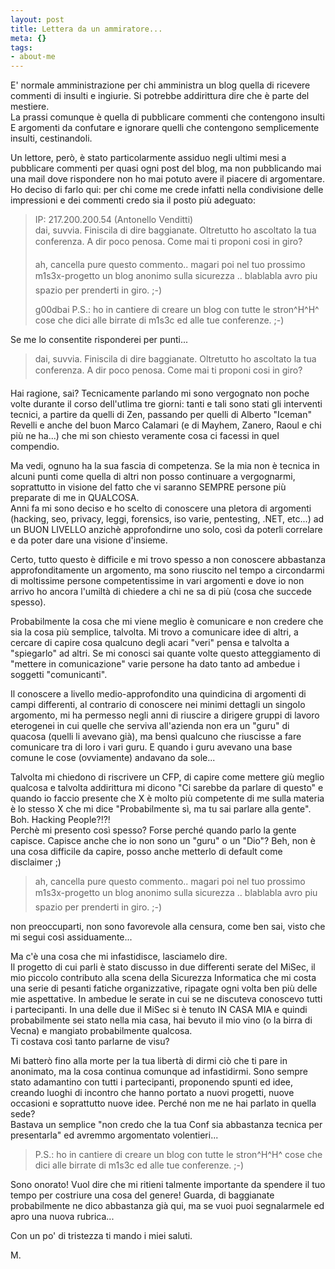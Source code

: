 ```yaml
--- 
layout: post
title: Lettera da un ammiratore...
meta: {}
tags: 
- about-me
---
```

E' normale amministrazione per chi amministra un blog quella di ricevere commenti di insulti e ingiurie. Si potrebbe addirittura dire che è parte del mestiere.  
La prassi comunque è quella di pubblicare commenti che contengono insulti E argomenti da confutare e ignorare quelli che contengono semplicemente insulti, cestinandoli.  
  
Un lettore, però, è stato particolarmente assiduo negli ultimi mesi a pubblicare commenti per quasi ogni post del blog, ma non pubblicando mai una mail dove rispondere non ho mai potuto avere il piacere di argomentare.  
Ho deciso di farlo qui: per chi come me crede infatti nella condivisione delle impressioni e dei commenti credo sia il posto più adeguato:

> IP: 217.200.200.54  (Antonello Venditti)  
> dai, suvvia. Finiscila di dire baggianate. Oltretutto ho ascoltato la tua conferenza. A dir poco penosa. Come mai ti proponi cosi in giro?  
>  
>  ah, cancella pure questo commento.. magari poi nel tuo prossimo m1s3x-progetto un blog anonimo sulla sicurezza .. blablabla avro piu spazio per prenderti in giro. ;-)
>  
>  g00dbai
>  P.S.: ho in cantiere di creare un blog con tutte le stron^H^H^ cose che dici alle birrate di m1s3c ed alle tue conferenze. ;-)

Se me lo consentite risponderei per punti...


> dai, suvvia. Finiscila di dire baggianate. Oltretutto ho ascoltato la tua conferenza. A dir poco penosa. Come mai ti proponi cosi in giro?  
  
Hai ragione, sai? Tecnicamente parlando mi sono vergognato non poche volte durante il corso dell'utlima tre giorni: tanti e tali sono stati gli interventi tecnici, a partire da quelli di Zen, passando per quelli di Alberto "Iceman" Revelli e anche del buon Marco Calamari (e di Mayhem, Zanero, Raoul e chi più ne ha...) che mi son chiesto veramente cosa ci facessi in quel compendio.  
  
Ma vedi, ognuno ha la sua fascia di competenza. Se la mia non è tecnica in alcuni punti come quella di altri non posso continuare a vergognarmi, soprattutto in visione del fatto che vi saranno SEMPRE persone più preparate di me in QUALCOSA.  
Anni fa mi sono deciso e ho scelto di conoscere una pletora di argomenti (hacking, seo, privacy, leggi, forensics, iso varie, pentesting, .NET, etc...) ad un BUON LIVELLO anzichè approfondirne uno solo, così da poterli correlare e da poter dare una visione d'insieme.  

Certo, tutto questo è difficile e mi trovo spesso a non conoscere abbastanza approfonditamente un argomento, ma sono riuscito nel tempo a circondarmi di moltissime persone competentissime in vari argomenti e dove io non arrivo ho ancora l'umiltà di chiedere a chi ne sa di più (cosa che succede spesso).  
  
Probabilmente la cosa che mi viene meglio è comunicare e non credere che sia la cosa più semplice, talvolta. Mi trovo a comunicare idee di altri, a cercare di capire cosa qualcuno degli acari "veri" pensa e talvolta a "spiegarlo" ad altri. Se mi conosci sai quante volte questo atteggiamento di "mettere in comunicazione" varie persone ha dato tanto ad ambedue i soggetti "comunicanti".  
  
Il conoscere a livello medio-approfondito una quindicina di argomenti di campi differenti, al contrario di conoscere nei minimi dettagli un singolo argomento, mi ha permesso negli anni di riuscire a dirigere gruppi di lavoro eterogenei in cui quelle che serviva all'azienda non era un "guru" di quacosa (quelli li avevano già), ma bensì qualcuno che riuscisse a fare comunicare tra di loro i vari guru. E quando i guru avevano una base comune le cose (ovviamente) andavano da sole...  
  
Talvolta mi chiedono di riscrivere un CFP, di capire come mettere giù meglio qualcosa e talvolta addirittura mi dicono "Ci sarebbe da parlare di questo" e quando io faccio presente che X è molto più competente di me sulla materia è lo stesso X che mi dice "Probabilmente sì, ma tu sai parlare alla gente". Boh. Hacking People?!?!  
Perchè mi presento così spesso? Forse perché quando parlo la gente capisce. Capisce anche che io non sono un "guru" o un "Dio"? Beh, non è una cosa difficile da capire, posso anche metterlo di default come disclaimer ;)

>  ah, cancella pure questo commento.. magari poi nel tuo prossimo m1s3x-progetto un blog anonimo sulla sicurezza .. blablabla avro piu spazio per prenderti in giro. ;-)
  
non preoccuparti, non sono favorevole alla censura, come ben sai, visto che mi segui così assiduamente...  

Ma c'è una cosa che mi infastidisce, lasciamelo dire.  
Il progetto di cui parli è stato discusso in due differenti serate del MiSec, il mio piccolo contributo alla scena della Sicurezza Informatica che mi costa una serie di pesanti fatiche organizzative, ripagate ogni volta ben più delle mie aspettative.
In ambedue le serate in cui se ne discuteva conoscevo tutti i partecipanti. In una delle due il MiSec si è tenuto IN CASA MIA e quindi probabilmente sei stato nella mia casa, hai bevuto il mio vino (o la birra di Vecna) e mangiato probabilmente qualcosa.  
Ti costava così tanto parlarne de visu?  
  
Mi batterò fino alla morte per la tua libertà di dirmi ciò che ti pare in anonimato, ma la cosa continua comunque ad infastidirmi. Sono sempre stato adamantino con tutti i partecipanti, proponendo spunti ed idee, creando luoghi di incontro che hanno portato a nuovi progetti, nuove occasioni e soprattutto nuove idee. Perché non me ne hai parlato in quella sede?  
Bastava un semplice "non credo che la tua Conf sia abbastanza tecnica per presentarla" ed avremmo argomentato volentieri...  
  
>  P.S.: ho in cantiere di creare un blog con tutte le stron^H^H^ cose che dici alle birrate di m1s3c ed alle tue conferenze. ;-)

Sono onorato! Vuol dire che mi ritieni talmente importante da spendere il tuo tempo per costriure una cosa del genere! Guarda, di baggianate probabilmente ne dico abbastanza già qui, ma se vuoi puoi segnalarmele ed apro una nuova rubrica...  
  
Con un po' di tristezza ti mando i miei saluti.

M. 
